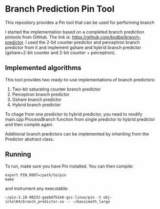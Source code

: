 # Branch Prediction Pin Tool
This repository provides a Pin tool that can be used for performing branch

I started the implementation based on a completed branch prediction pintools from GitHub. The link is: https://github.com/kodbe/branch-predictor. I used the 2-bit counter predictor and perceptron branch predictor from it and implement gshare and hybrid branch predictor (gshare+2-bit counter and 2-bit counter + perceptron).

## Implemented algorithms
This tool provides two ready-to-use implementations of branch predictors:

1. Two-bit saturating counter branch predictor
2. Perceptron branch predictor 
3. Gshare branch predictor
4. Hybrid branch predictor

To chage from one predictor to hybrid predictor, you need to modify main.cpp ProcessBranch function from single predictor to hybrid predictor and then compile again.

Additional branch predictors can be implemented by inheriting from the Predictor
abstract class.

## Running
To run, make sure you have Pin installed. You can then compile:

    export PIN_ROOT=/path/to/pin
    make

and instrument any executable:

    ~/pin-3.18-98332-gaebd7b1e6-gcc-linux/pin -t obj-intel64/branch_predictor.so -- ~/basicmath_large
